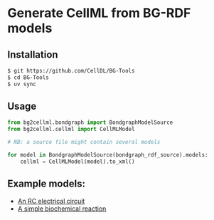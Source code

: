 # Generate CellML from BG-RDF models

## Installation

```sh
$ git https://github.com/CellDL/BG-Tools
$ cd BG-Tools
$ uv sync
```

## Usage

```Python
from bg2cellml.bondgraph import BondgraphModelSource
from bg2cellml.cellml import CellMLModel

# NB: a source file might contain several models

for model in BondgraphModelSource(bondgraph_rdf_source).models:
    cellml = CellMLModel(model).to_xml()
```

## Example models:

* [An RC electrical circuit](https://github.com/CellDL/BG-RDF/blob/main/examples/example_RC.ttl) 
* [A simple biochemical reaction](https://github.com/CellDL/BG-RDF/blob/main/examples/example_B1.ttl)

